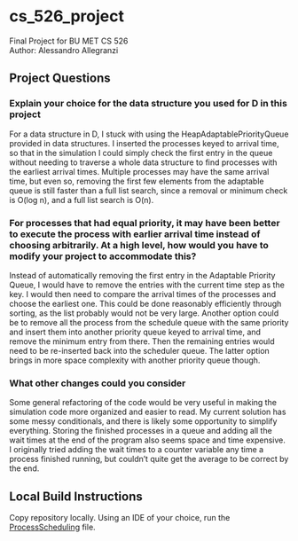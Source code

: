 # cs_526_project
Final Project for BU MET CS 526  
Author: Alessandro Allegranzi

## Project Questions

### Explain your choice for the data structure you used for D in this project

For a data structure in D, I stuck with using the HeapAdaptablePriorityQueue provided in data structures. I inserted the processes keyed to arrival time, so that in the simulation I could simply check the first entry in the queue without needing to traverse a whole data structure to find processes with the earliest arrival times. Multiple processes may have the same arrival time, but even so, removing the first few elements from the adaptable queue is still faster than a full list search, since a removal or minimum check is O(log n), and a full list search is O(n).

### For processes that had equal priority, it may have been better to execute the process with earlier arrival time instead of choosing arbitrarily. At a high level, how would you have to modify your project to accommodate this?

Instead of automatically removing the first entry in the Adaptable Priority Queue, I would have to remove the entries with the current time step as the key. I would then need to compare the arrival times of the processes and choose the earliest one. This could be done reasonably efficiently through sorting, as the list probably would not be very large. Another option could be to remove all the process from the schedule queue with the same priority and insert them into another priority queue keyed to arrival time, and remove the minimum entry from there. Then the remaining entries would need to be re-inserted back into the scheduler queue. The latter option brings in more space complexity with another priority queue though.

### What other changes could you consider

Some general refactoring of the code would be very useful in making the simulation code more organized and easier to read. My current solution has some messy conditionals, and there is likely some opportunity to simplify everything.
Storing the finished processes in a queue and adding all the wait times at the end of the program also seems space and time expensive. I originally tried adding the wait times to a counter variable any time a process finished running, but couldn’t quite get the average to be correct by the end.

## Local Build Instructions

Copy repository locally. Using an IDE of your choice, run the [ProcessScheduling](src/ProcessScheduling.java) file.
